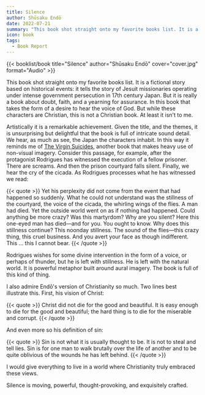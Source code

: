 ```yaml
---
title: Silence
author: Shūsaku Endō
date: 2022-07-21
summary: "This book shot straight onto my favorite books list. It is a fictional story based on historical events: it tells the story of Jesuit missionaries operating under intense government persecution in 17th century Japan…"
icon: book
tags:
  - Book Report
---
```


{{< booklist/book
title="Silence"
author="Shūsaku Endō"
cover="cover.jpg"
format="Audio" >}}

This book shot straight onto my favorite books list. It is a fictional story based on historical events: it tells the story of Jesuit missionaries operating under intense government persecution in 17th century Japan. But it is really a book about doubt, faith, and a yearning for assurance. In this book that takes the form of a desire to hear the voice of God. But while these characters are Christian, this is not a Christian book. At least it isn't to me.

Artistically it is a remarkable achievement. Given the title, and the themes, it is unsurprising but delightful that the book is full of intricate sound detail. We hear, as much as see, the Japan the characters inhabit. In this way it reminds me of [The Virgin Suicides](/booklist/2021-03-22-virgin-suicides/), another book that makes heavy use of non-visual imagery. Consider this passage, for example, after the protagonist Rodrigues has witnessed the execution of a fellow prisoner. There are screams. And then the prison courtyard falls silent. Finally, we hear the cry of the cicada. As Rodrigues processes what he has witnessed we read:

{{< quote >}}
Yet his perplexity did not come from the event that had happened so suddenly. What he could not understand was the stillness of the courtyard, the voice of the cicada, the whirling wings of the flies. A man had died. Yet the outside world went on as if nothing had happened. Could anything be more crazy? Was this martyrdom? Why are you silent? Here this one-eyed man has died—and for you. You ought to know. Why does this stillness continue? This noonday stillness. The sound of the flies—this crazy thing, this cruel business. And you avert your face as though indifferent. This … this I cannot bear.
{{< /quote >}}

Rodrigues wishes for some divine intervention in the form of a voice, or perhaps of thunder, but he is left with stillness. He is left with the natural world. It is powerful metaphor built around aural imagery. The book is full of this kind of thing.

I also admire Endō's version of Christianity so much. Two lines best illustrate this. First, his vision of Christ:

{{< quote >}}
Christ did not die for the good and beautiful. It is easy enough to die for the good and beautiful; the hard thing is to die for the miserable and corrupt.
{{< /quote >}}

And even more so his definition of sin:

{{< quote >}}
Sin is not what it is usually thought to be. It is not to steal and tell lies. Sin is for one man to walk brutally over the life of another and to be quite oblivious of the wounds he has left behind.
{{< /quote >}}

I would give everything to live in a world where Christianity truly embraced these views.

Silence is moving, powerful, thought-provoking, and exquisitely crafted.